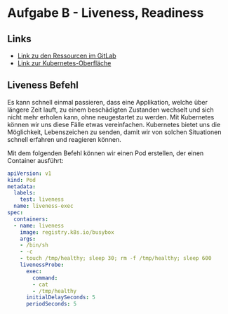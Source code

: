 # Aufgabe B - Liveness, Readiness

## Links
- [Link zu den Ressourcen im GitLab](https://gitlab.com/ch-tbz-hf/Stud/v-cnt/-/tree/main/2_Unterrichtsressourcen/A)
- [Link zur Kubernetes-Oberfläche](https://10.5.38.10:8443/#/create?namespace=default)

## Liveness Befehl
Es kann schnell einmal passieren, dass eine Applikation, welche über längere Zeit lauft, zu einem beschädigten Zustanden wechselt und sich nicht mehr erholen kann, ohne neugestartet zu werden.
Mit Kubernetes können wir uns diese Fälle etwas vereinfachen. Kubernetes bietet uns die Möglichkeit, Lebenszeichen zu senden, damit wir von solchen Situationen schnell erfahren und reagieren können.

Mit dem folgenden Befehl können wir einen Pod erstellen, der einen Container ausführt:

```yaml
apiVersion: v1
kind: Pod
metadata:
  labels:
    test: liveness
  name: liveness-exec
spec:
  containers:
  - name: liveness
    image: registry.k8s.io/busybox
    args:
    - /bin/sh
    - -c
    - touch /tmp/healthy; sleep 30; rm -f /tmp/healthy; sleep 600
    livenessProbe:
      exec:
        command:
        - cat
        - /tmp/healthy
      initialDelaySeconds: 5
      periodSeconds: 5
```
